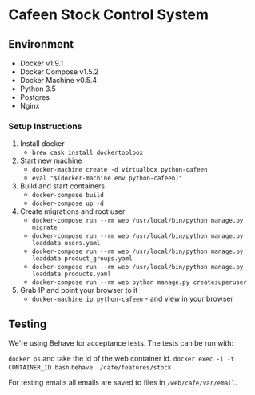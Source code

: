 # Cafeen Stock Control System

## Environment
- Docker v1.9.1
- Docker Compose v1.5.2
- Docker Machine v0.5.4
- Python 3.5
- Postgres
- Nginx

### Setup Instructions

1. Install docker
	- `brew cask install dockertoolbox`
2. Start new machine
	- `docker-machine create -d virtualbox python-cafeen`
	- `eval "$(docker-machine env python-cafeen)"`
3. Build and start containers
	- `docker-compose build`
	- `docker-compose up -d`
5. Create migrations and root user
	- `docker-compose run --rm web /usr/local/bin/python manage.py migrate`
	- `docker-compose run --rm web /usr/local/bin/python manage.py loaddata users.yaml`
	- `docker-compose run --rm web /usr/local/bin/python manage.py loaddata product_groups.yaml`
	- `docker-compose run --rm web /usr/local/bin/python manage.py loaddata products.yaml`
	- `docker-compose run --rm web python manage.py createsuperuser`
6. Grab IP and point your browser to it
	- `docker-machine ip python-cafeen` - and view in your browser

## Testing

We're using Behave for acceptance tests. The tests can be run with:

`docker ps` and take the id of the web container id.
`docker exec -i -t CONTAINER_ID bash`
`behave ./cafe/features/stock`

For testing emails all emails are saved to files in `/web/cafe/var/email`.